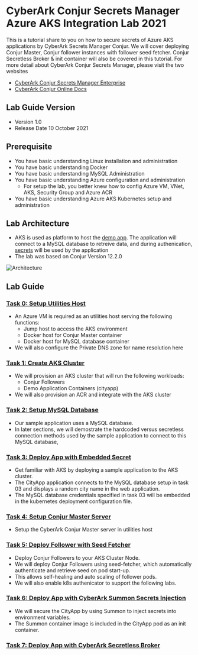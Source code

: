 # CyberArk Conjur Secrets Manager Azure AKS Integration Lab 2021
This is a tutorial share to you on how to secure secrets of Azure AKS applications by CyberArk Secrets Manager Conjur. We will cover deploying Conjur Master, Conjur follower instances with follower seed fetcher. Conjur Secretless Broker & init container will also be covered in this tutorial.
For more detail about CyberArk Conjur Secrets Manager, please visit the two websites

- [CyberArk Conjur Secrets Manager Enterprise](https://www.cyberark.com/products/secrets-manager-enterprise/)
- [CyberArk Conjur Online Docs](https://docs.cyberark.com/Product-Doc/OnlineHelp/AAM-DAP/Latest/en/Content/Get%20Started/WhatIsConjur.html)

## Lab Guide Version
- Version 1.0
- Release Date 10 October 2021

## Prerequisite
- You have basic understanding Linux installation and administration
- You have basic understanding Docker
- You have basic understanding MySQL Administration
- You have basic understanding Azure configuration and administration
  - For setup the lab, you better knew how to config Azure VM, VNet, AKS, Security Group and Azure ACR
- You have basic understanding Azure AKS Kubernetes setup and administration

## Lab Architecture
- AKS is used as platform to host the [demo app](https://github.com/jeepapichet/cityapp). The application will connect to a MySQL database to retreive data, and during authenication, [secrets](https://docs.cyberark.com/Product-Doc/OnlineHelp/AAM-DAP/Latest/en/Content/Get%20Started/key_concepts/secrets.html) will be used by the application
- The lab was based on Conjur Version 12.2.0

![Architecture](https://github.com/ivanckleecity/CyberArk-DAP-EKS-Lap-2021/blob/main/images/architecture_eks.JPG)

## Lab Guide
### [Task 0: Setup Utilities Host](00-Setup_Utilities_Host.md)
- An Azure VM is required as an utilities host serving the following functions:
  - Jump host to access the AKS environment
  - Docker host for Conjur Master container
  - Docker host for MySQL database container
- We will also configure the Private DNS zone for name resolution here
### [Task 1: Create AKS Cluster](01-Create_AKS_Cluster.md)
- We will provision an AKS cluster that will run the following workloads:
  - Conjur Followers
  - Demo Application Containers (cityapp)
- We will also provision an ACR and integrate with the AKS cluster
### [Task 2: Setup MySQL Database](02-Setup-MySQL-Database.md)
- Our sample application uses a MySQL database.
- In later sections, we will demostrate the hardcoded versus secretless connection methods used by the sample application to connect to this MySQL database,
### [Task 3: Deploy App with Embedded Secret](03-Deploy_App_with_Embedded_Secret.md)
- Get familiar with AKS by deploying a sample application to the AKS cluster.
- The CityApp application connects to the MySQL database setup in task 03 and displays a random city name in the web application.
- The MySQL database credentials specified in task 03 will be embedded in the kubernetes deployment configuration file.
### [Task 4: Setup Conjur Master Server](04-Setup_Conjur_Master_Server.md)
- Setup the CyberArk Conjur Master server in utilities host
### [Task 5: Deploy Follower with Seed Fetcher](05-Deploy_Follower_with_Seed_Fetcher.md)
- Deploy Conjur Followers to your AKS Cluster Node.
- We will deploy Conjur Followers using seed-fetcher, which automatically authenticate and retrieve seed on pod start-up.
- This allows self-healing and auto scaling of follower pods.
- We will also enable k8s authenicator to support the following labs.
### [Task 6: Deploy App with CyberArk Summon Secrets Injection](06-Deploy_App_with_Summon.md)
- We will secure the CityApp by using Summon to inject secrets into environment variables.
- The Summon container image is included in the CityApp pod as an init container.
### [Task 7: Deploy App with CyberArk Secretless Broker](07-Deploy_App_with_Secretless.md)

